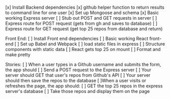 [x] Install Backend dependencies
[x] github helper function to return results to command line for one user
[x] Set up Mongoose and schema
[x] Basic working Express server
[ ] Stub out POST and GET requests in server
[ ] Express route for POST request (gets from gh and saves to database)
[ ] Express route for GET request (get top 25 repos from database and return)

Front End:
[ ] Install Front end dependencies
[ ] Basic working React front-end
[ ] Set up Babel and Webpack
[ ] load static files in express
[ ] Structure components with static data
[ ] React gets top 25 on mount
[ ] Format and make pretty

Stories:
[ ] When a user types in a Github username and submits the form, the app should
 [ ] Send a POST request to the Express server
 [ ] Your server should GET that user's repos from Github's API
 [ ] Your server should then save the repos to the database
[ ]When a user visits or refreshes the page, the app should:
  [ ] GET the top 25 repos in the express server's database
  [ ] Take those repos and display them on the page
